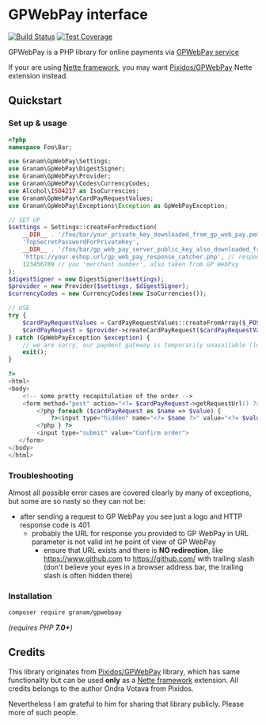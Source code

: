 # GPWebPay interface
[![Build Status](https://travis-ci.org/jaroslavtyc/granam-gpwebpay.svg?branch=master)](https://travis-ci.org/jaroslavtyc/granam-gpwebpay)
[![Test Coverage](https://codeclimate.com/github/jaroslavtyc/granam-gpwebpay/badges/coverage.svg)](https://codeclimate.com/github/jaroslavtyc/granam-gpwebpay/coverage)

GPWebPay is a PHP library for online payments via [GPWebPay service](http://www.gpwebpay.cz/en)

If your are using [Nette framework](https://nette.org/en/), you may want
[Pixidos/GPWebPay](https://github.com/Pixidos/GPWebPay) Nette extension instead.

## Quickstart

### Set up & usage

```php
<?php
namespace Foo\Bar;

use Granam\GpWebPay\Settings;
use Granam\GpWebPay\DigestSigner;
use Granam\GpWebPay\Provider;
use Granam\GpWebPay\Codes\CurrencyCodes;
use Alcohol\ISO4217 as IsoCurrencies;
use Granam\GpWebPay\CardPayRequestValues;
use Granam\GpWebPay\Exceptions\Exception as GpWebPayException;

// SET UP
$settings = Settings::createForProduction(
    __DIR__ . '/foo/bar/your_private_key_downloaded_from_gp_web_pay.pem',
    'TopSecretPasswordForPrivateKey',
    __DIR__ . '/foo/bar/gp_web_pay_server_public_key_also_downloaded_from_their_server.pem',
    'https://your.eshop.url/gp_web_pay_response_catcher.php', // response URL
    123456789 // you 'merchant number', also taken from GP WebPay
);
$digestSigner = new DigestSigner($settings);
$provider = new Provider($settings, $digestSigner);
$currencyCodes = new CurrencyCodes(new IsoCurrencies());

// USE
try {
    $cardPayRequestValues = CardPayRequestValues::createFromArray($_POST, $currencyCodes);
    $cardPayRequest = $provider->createCardPayRequest($cardPayRequestValues);
} catch (GpWebPayException $exception) {
    // we are sorry, our payment gateway is temporarily unavailable (log it, solve it)
    exit();
}

?>
<html>
<body>
    <!-- some pretty recapitulation of the order -->
    <form method="post" action="<?= $cardPayRequest->getRequestUrl() ?>">
        <?php foreach ($cardPayRequest as $name => $value) {
            ?><input type="hidden" name="<?= $name ?>" value="<?= $value ?>"
        <?php } ?>
        <input type="submit" value="Confirm order">
   </form>
</body>
</html>

```

### Troubleshooting

Almost all possible error cases are covered clearly by many of exceptions, but some are so nasty so they can not be:
 - after sending a request to GP WebPay you see just a logo and HTTP response code is 401
    - probably the URL for response you provided to GP WebPay in URL parameter is not valid int he point of view of GP WebPay
        - ensure that URL exists and there is **NO redirection**, like https://www.github.com to https://github.com/ with trailing slash
        (don't believe your eyes in a browser address bar, the trailing slash is often hidden there)

### Installation

```sh
composer require granam/gpwebpay
```
*(requires PHP **7.0+**)*

## Credits
This library originates from [Pixidos/GPWebPay](https://github.com/Pixidos/GPWebPay) library, which has same
functionality but can be used **only** as a [Nette framework](https://nette.org/en/) extension.
All credits belongs to the author Ondra Votava from Pixidos.

Nevertheless I am grateful to him for sharing that library publicly. Please more of such people.
